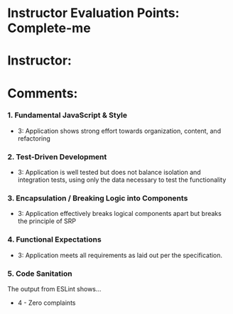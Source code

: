 # Instructor Evaluation Points: Complete-me
# Instructor:
# Comments:

### 1. Fundamental JavaScript & Style

* 3:  Application shows strong effort towards organization, content, and refactoring


### 2. Test-Driven Development

* 3: Application is well tested but does not balance isolation and integration tests, using only the data necessary to test the functionality

### 3. Encapsulation / Breaking Logic into Components

* 3: Application effectively breaks logical components apart but breaks the principle of SRP

### 4. Functional Expectations

* 3: Application meets all requirements as laid out per the specification.

### 5. Code Sanitation

The output from ESLint shows…
* 4 - Zero complaints
